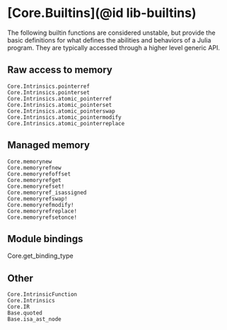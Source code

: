 # [Core.Builtins](@id lib-builtins)

The following builtin functions are considered unstable, but provide the basic
definitions for what defines the abilities and behaviors of a Julia
program. They are typically accessed through a higher level generic API.

## Raw access to memory

```@docs
Core.Intrinsics.pointerref
Core.Intrinsics.pointerset
Core.Intrinsics.atomic_pointerref
Core.Intrinsics.atomic_pointerset
Core.Intrinsics.atomic_pointerswap
Core.Intrinsics.atomic_pointermodify
Core.Intrinsics.atomic_pointerreplace
```

## Managed memory

```@docs
Core.memorynew
Core.memoryrefnew
Core.memoryrefoffset
Core.memoryrefget
Core.memoryrefset!
Core.memoryref_isassigned
Core.memoryrefswap!
Core.memoryrefmodify!
Core.memoryrefreplace!
Core.memoryrefsetonce!
```

## Module bindings

Core.get_binding_type

## Other

```@docs
Core.IntrinsicFunction
Core.Intrinsics
Core.IR
Base.quoted
Base.isa_ast_node
```
